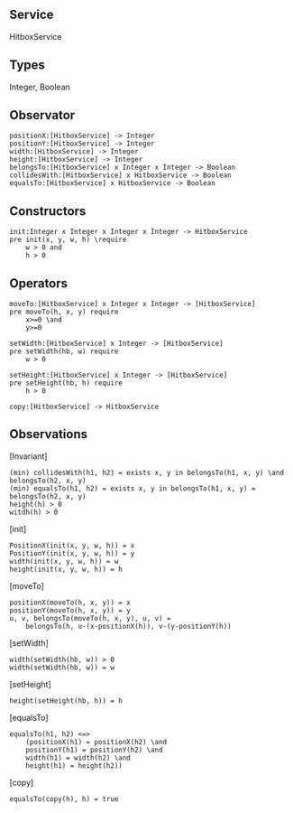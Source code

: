 ## Service
HitboxService

## Types

Integer, Boolean

## Observator

    positionX:[HitboxService] -> Integer
    positionY:[HitboxService] -> Integer
    width:[HitboxService] -> Integer
    height:[HitboxService] -> Integer
    belongsTo:[HitboxService] x Integer x Integer -> Boolean
    collidesWith:[HitboxService] x HitboxService -> Boolean
    equalsTo:[HitboxService] x HitboxService -> Boolean

## Constructors

    init:Integer x Integer x Integer x Integer -> HitboxService
    pre init(x, y, w, h) \require
        w > 0 and
        h > 0 


## Operators

    moveTo:[HitboxService] x Integer x Integer -> [HitboxService]
    pre moveTo(h, x, y) require
        x>=0 \and
        y>=0

    setWidth:[HitboxService] x Integer -> [HitboxService]
    pre setWidth(hb, w) require
        w > 0

    setHeight:[HitboxService] x Integer -> [HitboxService]
    pre setHeight(hb, h) require
        h > 0

    copy:[HitboxService] -> HitboxService

## Observations

[Invariant]

    (min) collidesWith(h1, h2) = exists x, y in belongsTo(h1, x, y) \and belongsTo(h2, x, y)
    (min) equalsTo(h1, h2) = exists x, y in belongsTo(h1, x, y) = belongsTo(h2, x, y)
    height(h) > 0
    witdh(h) > 0

[init]

    PositionX(init(x, y, w, h)) = x
    PositionY(init(x, y, w, h)) = y
    width(init(x, y, w, h)) = w
    height(init(x, y, w, h)) = h

[moveTo]

    positionX(moveTo(h, x, y)) = x
    positionY(moveTo(h, x, y)) = y
    u, v, belongsTo(moveTo(h, x, y), u, v) =
        belongsTo(h, u-(x-positionX(h)), v-(y-positionY(h))

[setWidth]

    width(setWidth(hb, w)) > 0
    width(setWidth(hb, w)) = w


[setHeight]

    height(setHeight(hb, h)) = h

[equalsTo]

    equalsTo(h1, h2) <=>
        (positionX(h1) = positionX(h2) \and
        positionY(h1) = positionY(h2) \and
        width(h1) = width(h2) \and
        height(h1) = height(h2))

[copy]

    equalsTo(copy(h), h) = true
